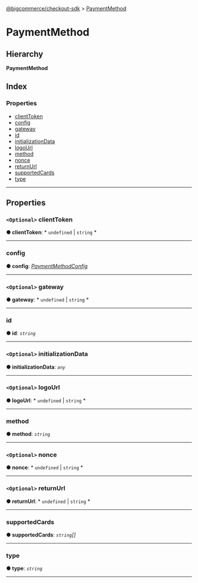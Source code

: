 [@bigcommerce/checkout-sdk](../README.md) > [PaymentMethod](../interfaces/paymentmethod.md)

# PaymentMethod

## Hierarchy

**PaymentMethod**

## Index

### Properties

* [clientToken](paymentmethod.md#clienttoken)
* [config](paymentmethod.md#config)
* [gateway](paymentmethod.md#gateway)
* [id](paymentmethod.md#id)
* [initializationData](paymentmethod.md#initializationdata)
* [logoUrl](paymentmethod.md#logourl)
* [method](paymentmethod.md#method)
* [nonce](paymentmethod.md#nonce)
* [returnUrl](paymentmethod.md#returnurl)
* [supportedCards](paymentmethod.md#supportedcards)
* [type](paymentmethod.md#type)

---

## Properties

<a id="clienttoken"></a>

### `<Optional>` clientToken

**● clientToken**: * `undefined` &#124; `string`
*

___
<a id="config"></a>

###  config

**● config**: *[PaymentMethodConfig](paymentmethodconfig.md)*

___
<a id="gateway"></a>

### `<Optional>` gateway

**● gateway**: * `undefined` &#124; `string`
*

___
<a id="id"></a>

###  id

**● id**: *`string`*

___
<a id="initializationdata"></a>

### `<Optional>` initializationData

**● initializationData**: *`any`*

___
<a id="logourl"></a>

### `<Optional>` logoUrl

**● logoUrl**: * `undefined` &#124; `string`
*

___
<a id="method"></a>

###  method

**● method**: *`string`*

___
<a id="nonce"></a>

### `<Optional>` nonce

**● nonce**: * `undefined` &#124; `string`
*

___
<a id="returnurl"></a>

### `<Optional>` returnUrl

**● returnUrl**: * `undefined` &#124; `string`
*

___
<a id="supportedcards"></a>

###  supportedCards

**● supportedCards**: *`string`[]*

___
<a id="type"></a>

###  type

**● type**: *`string`*

___

